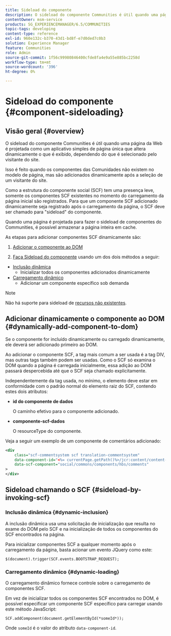 ```yaml
---
title: Sideload do componente
description: O sideload do componente Communities é útil quando uma página da Web é projetada como um aplicativo simples de página única que altera dinamicamente o que é exibido, dependendo do que é selecionado pelo visitante do site
contentOwner: msm-service
products: SG_EXPERIENCEMANAGER/6.5/COMMUNITIES
topic-tags: developing
content-type: reference
exl-id: 960e132c-b370-43d1-bd8f-e7d0ded7c0b3
solution: Experience Manager
feature: Communities
role: Admin
source-git-commit: 1f56c99980846400cfde8fa4e9a55e885bc2258d
workflow-type: tm+mt
source-wordcount: '396'
ht-degree: 0%

---
```


# Sideload do componente {#component-sideloading}

## Visão geral {#overview}

O sideload do componente Communities é útil quando uma página da Web é projetada como um aplicativo simples de página única que altera dinamicamente o que é exibido, dependendo do que é selecionado pelo visitante do site.

Isso é feito quando os componentes das Comunidades não existem no modelo de página, mas são adicionados dinamicamente após a seleção de um visitante do site.

Como a estrutura do componente social (SCF) tem uma presença leve, somente os componentes SCF existentes no momento do carregamento da página inicial são registrados. Para que um componente SCF adicionado dinamicamente seja registrado após o carregamento da página, o SCF deve ser chamado para &quot;sideload&quot; do componente.

Quando uma página é projetada para fazer o sideload de componentes do Communities, é possível armazenar a página inteira em cache.

As etapas para adicionar componentes SCF dinamicamente são:

1. [Adicionar o componente ao DOM](#dynamically-add-component-to-dom)

1. [Faça Sideload do componente](#sideload-by-invoking-scf) usando um dos dois métodos a seguir:

* [Inclusão dinâmica](#dynamic-inclusion)
   * Inicializar todos os componentes adicionados dinamicamente
* [Carregamento dinâmico](#dynamic-loading)
   * Adicionar um componente específico sob demanda

>[!NOTE]
>
>Não há suporte para sideload de [recursos não existentes](scf.md#add-or-include-a-communities-component).

## Adicionar dinamicamente o componente ao DOM {#dynamically-add-component-to-dom}

Se o componente for incluído dinamicamente ou carregado dinamicamente, ele deverá ser adicionado primeiro ao DOM.

Ao adicionar o componente SCF, a tag mais comum a ser usada é a tag DIV, mas outras tags também podem ser usadas. Como o SCF só examina o DOM quando a página é carregada inicialmente, essa adição ao DOM passará despercebida até que o SCF seja chamado explicitamente.

Independentemente da tag usada, no mínimo, o elemento deve estar em conformidade com o padrão normal do elemento raiz do SCF, contendo estes dois atributos:

* **id do componente de dados**

  O caminho efetivo para o componente adicionado.

* **componente-scf-dados**

  O resourceType do componente.

Veja a seguir um exemplo de um componente de comentários adicionado:

```xml
<div
    class="scf-commentsystem scf translation-commentsystem"
    data-component-id="<%= currentPage.getPath()%>/jcr:content/content-left/comments"
    data-scf-component="social/commons/components/hbs/comments"
>
</div>
```

## Sideload chamando o SCF {#sideload-by-invoking-scf}

### Inclusão dinâmica {#dynamic-inclusion}

A inclusão dinâmica usa uma solicitação de inicialização que resulta no exame do DOM pelo SCF e na inicialização de todos os componentes do SCF encontrados na página.

Para inicializar componentes SCF a qualquer momento após o carregamento da página, basta acionar um evento JQuery como este:

`$(document).trigger(SCF.events.BOOTSTRAP_REQUEST);`

### Carregamento dinâmico {#dynamic-loading}

O carregamento dinâmico fornece controle sobre o carregamento de componentes SCF.

Em vez de inicializar todos os componentes SCF encontrados no DOM, é possível especificar um componente SCF específico para carregar usando este método JavaScript:

`SCF.addComponent(document.getElementById(*someId*));`

Onde `someId` é o valor do atributo `data-component-id`.
